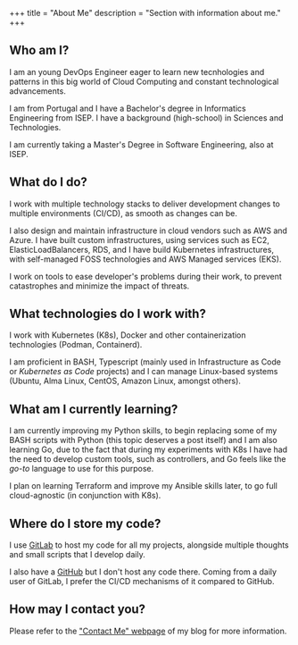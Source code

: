 +++
title = "About Me"
description = "Section with information about me."
+++

## Who am I?

I am an young DevOps Engineer eager to learn new tecnhologies and patterns in this big world of Cloud Computing and constant technological advancements.

I am from Portugal and I have a Bachelor's degree in Informatics Engineering from ISEP. I have a background (high-school) in Sciences and Technologies.

I am currently taking a Master's Degree in Software Engineering, also at ISEP.

## What do I do?

I work with multiple technology stacks to deliver development changes to multiple environments (CI/CD), as smooth as changes can be.

I also design and maintain infrastructure in cloud vendors such as AWS and Azure. I have built custom infrastructures, using services such as EC2, ElasticLoadBalancers, RDS, and I have build Kubernetes infrastructures, with self-managed FOSS technologies and AWS Managed services (EKS).

I work on tools to ease developer's problems during their work, to prevent catastrophes and minimize the impact of threats.

## What technologies do I work with?

I work with Kubernetes (K8s), Docker and other containerization technologies (Podman, Containerd).

I am proficient in BASH, Typescript (mainly used in Infrastructure as Code or *Kubernetes as Code* projects) and I can manage Linux-based systems (Ubuntu, Alma Linux, CentOS, Amazon Linux, amongst others).

## What am I currently learning?

I am currently improving my Python skills, to begin replacing some of my BASH scripts with Python (this topic deserves a post itself) and I am also learning Go, due to the fact that during my experiments with K8s I have had the need to develop custom tools, such as controllers, and Go feels like the *go-to* language to use for this purpose.

I plan on learning Terraform and improve my Ansible skills later, to go full cloud-agnostic (in conjunction with K8s).

## Where do I store my code?

I use [GitLab](https://gitlab.com/rafaelmoreira1180778) to host my code for all my projects, alongside multiple thoughts and small scripts that I develop daily.

I also have a [GitHub](https://github.com/RafaelMoreira1180778) but I don't host any code there. Coming from a daily user of GitLab, I prefer the CI/CD mechanisms of it compared to GitHub.

## How may I contact you?

Please refer to the ["Contact Me" webpage](../contact/) of my blog for more information.